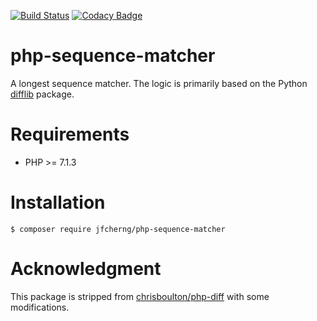 [![Build Status](https://travis-ci.org/jfcherng/php-sequence-matcher.svg?branch=master)](https://travis-ci.org/jfcherng/php-sequence-matcher)
[![Codacy Badge](https://api.codacy.com/project/badge/Grade/f7073c3f03784bf39ed41f41f0d3fc8c)](https://app.codacy.com/app/jfcherng/php-sequence-matcher?utm_source=github.com&utm_medium=referral&utm_content=jfcherng/php-sequence-matcher&utm_campaign=Badge_Grade_Dashboard)

# php-sequence-matcher

A longest sequence matcher. The logic is primarily based on the Python [difflib](https://docs.python.org/3/library/difflib.html) package.


# Requirements

- PHP >= 7.1.3


# Installation

```
$ composer require jfcherng/php-sequence-matcher
```


# Acknowledgment

This package is stripped from [chrisboulton/php-diff](https://github.com/chrisboulton/php-diff) with some modifications.
